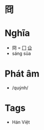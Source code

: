 # 冏

# Nghĩa
* 冏 = [冂](冂.md) [㕣](㕣.md)
* sáng sủa

# Phát âm
* /quýnh/

# Tags
* Hán Việt

<script>window.HANZI_FIELD='冏';</script>
